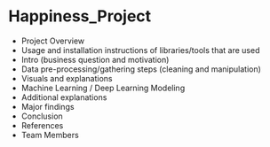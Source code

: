 # Happiness_Project

- Project Overview
- Usage and installation instructions of libraries/tools that are used
- Intro (business question and motivation)
- Data pre-processing/gathering steps (cleaning and manipulation)
- Visuals and explanations
- Machine Learning / Deep Learning Modeling
- Additional explanations
- Major findings
- Conclusion
- References
- Team Members
